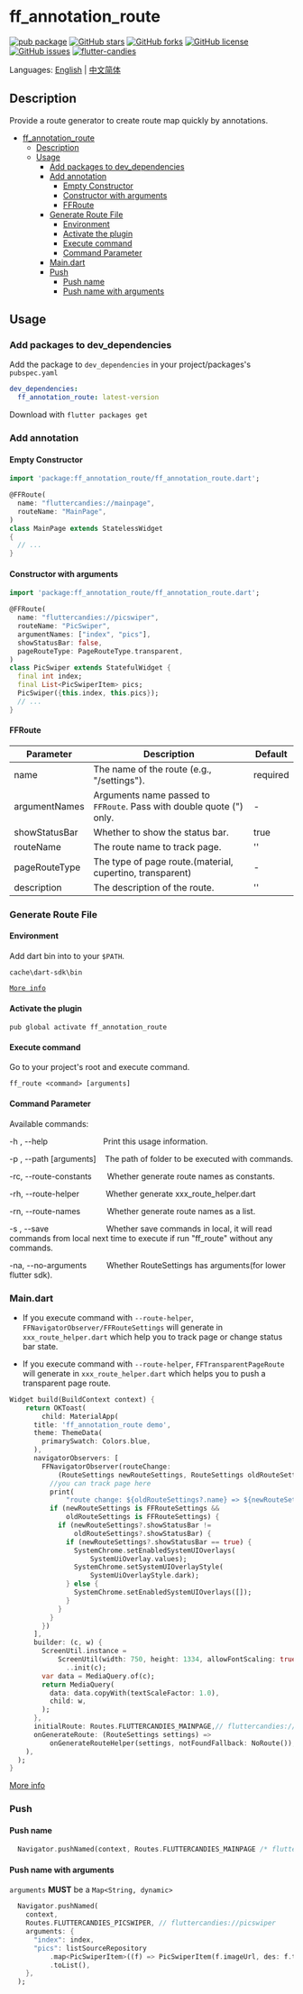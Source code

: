 # ff_annotation_route

[![pub package](https://img.shields.io/pub/v/ff_annotation_route.svg)](https://pub.dartlang.org/packages/ff_annotation_route) [![GitHub stars](https://img.shields.io/github/stars/fluttercandies/ff_annotation_route)](https://github.com/fluttercandies/ff_annotation_route/stargazers) [![GitHub forks](https://img.shields.io/github/forks/fluttercandies/ff_annotation_route)](https://github.com/fluttercandies/ff_annotation_route/network)  [![GitHub license](https://img.shields.io/github/license/fluttercandies/ff_annotation_route)](https://github.com/fluttercandies/ff_annotation_route/blob/master/LICENSE)  [![GitHub issues](https://img.shields.io/github/issues/fluttercandies/ff_annotation_route)](https://github.com/fluttercandies/ff_annotation_route/issues) <a target="_blank" href="https://jq.qq.com/?_wv=1027&k=5bcc0gy"><img border="0" src="https://pub.idqqimg.com/wpa/images/group.png" alt="flutter-candies" title="flutter-candies"></a>

Languages: [English](README.md) | [中文简体](README-ZH.md)

## Description

Provide a route generator to create route map quickly by annotations.

- [ff_annotation_route](#ffannotationroute)
  - [Description](#description)
  - [Usage](#usage)
    - [Add packages to dev_dependencies](#add-packages-to-devdependencies)
    - [Add annotation](#add-annotation)
      - [Empty Constructor](#empty-constructor)
      - [Constructor with arguments](#constructor-with-arguments)
      - [FFRoute](#ffroute)
    - [Generate Route File](#generate-route-file)
      - [Environment](#environment)
      - [Activate the plugin](#activate-the-plugin)
      - [Execute command](#execute-command)
      - [Command Parameter](#command-parameter)
    - [Main.dart](#maindart)
    - [Push](#push)
      - [Push name](#push-name)
      - [Push name with arguments](#push-name-with-arguments)

## Usage

### Add packages to dev_dependencies
Add the package to `dev_dependencies` in your project/packages's `pubspec.yaml`  
```yaml
dev_dependencies:
  ff_annotation_route: latest-version
```

Download with `flutter packages get` 

### Add annotation

#### Empty Constructor

```dart
import 'package:ff_annotation_route/ff_annotation_route.dart';

@FFRoute(
  name: "fluttercandies://mainpage",
  routeName: "MainPage",
)
class MainPage extends StatelessWidget 
{
  // ...
}

```
#### Constructor with arguments

```dart
import 'package:ff_annotation_route/ff_annotation_route.dart';

@FFRoute(
  name: "fluttercandies://picswiper",
  routeName: "PicSwiper",
  argumentNames: ["index", "pics"],
  showStatusBar: false,
  pageRouteType: PageRouteType.transparent,
)
class PicSwiper extends StatefulWidget {
  final int index;
  final List<PicSwiperItem> pics;
  PicSwiper({this.index, this.pics});
  // ...
}
```  
#### FFRoute

| Parameter     | Description                                                          | Default  |
| ------------- | -------------------------------------------------------------------- | -------- |
| name          | The name of the route (e.g., "/settings").                           | required |
| argumentNames | Arguments name passed to `FFRoute`. Pass with double quote (") only. | -        |
| showStatusBar | Whether to show the status bar.                                      | true     |
| routeName     | The route name to track page.                                        | ''       |
| pageRouteType | The type of page route.(material, cupertino, transparent)            | -        |
| description   | The description of the route.                                        | ''       |


### Generate Route File

#### Environment

Add dart bin into to your `$PATH`.

`cache\dart-sdk\bin` 

[`More info`](https://dart.dev/tools/pub/cmd/pub-global)


#### Activate the plugin

`pub global activate ff_annotation_route`


#### Execute command

Go to your project's root and execute command.

 `ff_route <command> [arguments]`

#### Command Parameter

Available commands:

-h&#160;, --help&#160;&#160;&#160;&#160;&#160;&#160;&#160;&#160;&#160;&#160;&#160;&#160;&#160;&#160;&#160;&#160;&#160;&#160;&#160;&#160;&#160;&#160;&#160;&#160;&#160;Print this usage information.

-p&#160;, --path [arguments]&#160;&#160;&#160;&#160;The path of folder to be executed with commands.

-rc, --route-constants&#160;&#160;&#160;&#160;&#160;&#160;&#160;Whether generate route names as constants.

-rh, --route-helper&#160;&#160;&#160;&#160;&#160;&#160;&#160;&#160;&#160;&#160;&#160;&#160;Whether generate xxx_route_helper.dart

-rn, --route-names&#160;&#160;&#160;&#160;&#160;&#160;&#160;&#160;&#160;&#160;&#160;&#160;Whether generate route names as a list.

-s&#160;, --save&#160;&#160;&#160;&#160;&#160;&#160;&#160;&#160;&#160;&#160;&#160;&#160;&#160;&#160;&#160;&#160;&#160;&#160;&#160;&#160;&#160;&#160;&#160;&#160;&#160; Whether save commands in local, it will read commands from local next time to execute if run "ff_route" without any commands.

-na, --no-arguments&#160;&#160;&#160;&#160;&#160;&#160;&#160;&#160;&#160;Whether RouteSettings has arguments(for lower flutter sdk).

### Main.dart

- If you execute command with `--route-helper`, `FFNavigatorObserver/FFRouteSettings` will generate in `xxx_route_helper.dart`
which help you to track page or change status bar state.

- If you execute command with `--route-helper`, `FFTransparentPageRoute` will generate in `xxx_route_helper.dart`
which helps you to push a transparent page route.

```dart
Widget build(BuildContext context) {
    return OKToast(
        child: MaterialApp(
      title: 'ff_annotation_route demo',
      theme: ThemeData(
        primarySwatch: Colors.blue,
      ),
      navigatorObservers: [
        FFNavigatorObserver(routeChange:
            (RouteSettings newRouteSettings, RouteSettings oldRouteSettings) {
          //you can track page here
          print(
              "route change: ${oldRouteSettings?.name} => ${newRouteSettings?.name}");
          if (newRouteSettings is FFRouteSettings &&
              oldRouteSettings is FFRouteSettings) {
            if (newRouteSettings?.showStatusBar !=
                oldRouteSettings?.showStatusBar) {
              if (newRouteSettings?.showStatusBar == true) {
                SystemChrome.setEnabledSystemUIOverlays(
                    SystemUiOverlay.values);
                SystemChrome.setSystemUIOverlayStyle(
                    SystemUiOverlayStyle.dark);
              } else {
                SystemChrome.setEnabledSystemUIOverlays([]);
              }
            }
          }
        })
      ],
      builder: (c, w) {
        ScreenUtil.instance =
            ScreenUtil(width: 750, height: 1334, allowFontScaling: true)
              ..init(c);
        var data = MediaQuery.of(c);
        return MediaQuery(
          data: data.copyWith(textScaleFactor: 1.0),
          child: w,
        );
      },
      initialRoute: Routes.FLUTTERCANDIES_MAINPAGE,// fluttercandies://mainpage
      onGenerateRoute: (RouteSettings settings) =>
          onGenerateRouteHelper(settings, notFoundFallback: NoRoute()),
    ),
  );
}
```

[More info](https://github.com/fluttercandies/ff_annotation_route/blob/master/example/lib/main.dart)

### Push

#### Push name

```dart
  Navigator.pushNamed(context, Routes.FLUTTERCANDIES_MAINPAGE /* fluttercandies://mainpage */);
```

#### Push name with arguments

`arguments` **MUST** be a `Map<String, dynamic>`
```dart
  Navigator.pushNamed(
    context,
    Routes.FLUTTERCANDIES_PICSWIPER, // fluttercandies://picswiper
    arguments: {
      "index": index,
      "pics": listSourceRepository
          .map<PicSwiperItem>((f) => PicSwiperItem(f.imageUrl, des: f.title))
          .toList(),
    },
  );
```